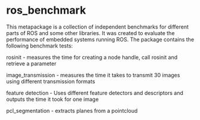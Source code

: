 ros_benchmark
===============

This metapackage is a collection of independent benchmarks for different parts of ROS and some other libraries. It was created to evaluate the performance of embedded systems running ROS. The package contains the following benchmark tests:

rosinit - measures the time for creating a node handle, call rosinit and retrieve a parameter

image_transmission - measures the time it takes to transmit 30 images using different transmission formats

feature detection - Uses different feature detectors and descriptors and outputs the time it took for one image

pcl_segmentation - extracts planes from a pointcloud
